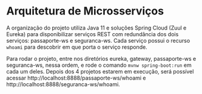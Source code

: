 # Arquitetura de Microsserviços

A organização do projeto utiliza Java 11 e soluções Spring Cloud (Zuul e Eureka) para disponibilizar serviços REST com redundância dos dois serviços: passaporte-ws e seguranca-ws. Cada serviço possui o recurso ```whoami``` para descobrir em que porta o serviço responde.

Para rodar o projeto, entre nos diretórios eureka, gateway, passaporte-ws e seguranca-ws, nessa ordem, e rode o comando ```mvnw spring-boot:run``` em cada um deles. Depois dos 4 projetos estarem em execução, será possível acessar http://localhost:8888/passaporte-ws/whoami e http://localhost:8888/seguranca-ws/whoami.
